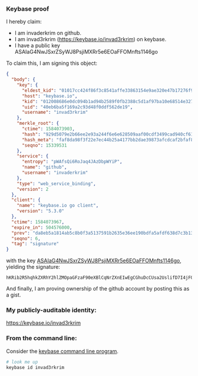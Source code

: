 ### Keybase proof

I hereby claim:

  * I am invaderkrim on github.
  * I am invad3rkrim (https://keybase.io/invad3rkrim) on keybase.
  * I have a public key ASAIaG4NwJSxrZSyWJ8PsjiMXRr5e6EOaFFOMnfts1146go

To claim this, I am signing this object:

```json
{
  "body": {
    "key": {
      "eldest_kid": "01017cc424f86f3c8541affe33863154e9ae320e47b17276f9d5360a5c46261659650a",
      "host": "keybase.io",
      "kid": "012008686e0dc094b1ad94b2589f0fb2388c5d1af97ba10e68514e3277edb35d78ea0a",
      "uid": "40eb6ba5f169a2c93d48f0ddf562de19",
      "username": "invad3rkrim"
    },
    "merkle_root": {
      "ctime": 1584073903,
      "hash": "929d5079e2b66ee2e93a244f6e6e628509aaf00cdf3499cad940cf61f9ebf8dd31ef49eb799df1b7480e33f35ab4894308a95949f1e4975f437f501e3cba6dc3",
      "hash_meta": "faf8da98f3f22e7ec44b25a4177bb2dae39873afcdcaf2bfaf8a59e0bfd61bbc",
      "seqno": 15339531
    },
    "service": {
      "entropy": "pWAfsQi6RoJaq4JAzDbpWYiP",
      "name": "github",
      "username": "invaderkrim"
    },
    "type": "web_service_binding",
    "version": 2
  },
  "client": {
    "name": "keybase.io go client",
    "version": "5.3.0"
  },
  "ctime": 1584073967,
  "expire_in": 504576000,
  "prev": "da8eb5a1814ab5c8b0f3a5137591b2635e36ee190bdfa5afdf638d7c3b131b57",
  "seqno": 6,
  "tag": "signature"
}
```

with the key [ASAIaG4NwJSxrZSyWJ8PsjiMXRr5e6EOaFFOMnfts1146go](https://keybase.io/invad3rkrim), yielding the signature:

```
hKRib2R5hqhkZXRhY2hlZMOpaGFzaF90eXBlCqNrZXnEIwEgCGhuDcCUsa2UslifD7I4jF0a+XuhDmhRTjJ37bNdeOoKp3BheWxvYWTESpcCBsQg2o61oYFKtciw86UTdZGyY1427hkL36Wv32ONfDsTG1fEILxkhEAkX4JmRvb9ySTcBKp+twrKtLGC/xCpkbgLk+nEAgHCo3NpZ8RAxthCoV11BIs+hgEAVlD7pBn6tkmXAbWpB/jgLZlDWSZUMJ+owTmpMI7BnO6ZqqY9ySEv/RZoBgSce7zmiXPKDahzaWdfdHlwZSCkaGFzaIKkdHlwZQildmFsdWXEIJjhnAAymJ8x/eHYMKCZz3MFOaGptAe7DRh67FGFLsApo3RhZ80CAqd2ZXJzaW9uAQ==

```

And finally, I am proving ownership of the github account by posting this as a gist.

### My publicly-auditable identity:

https://keybase.io/invad3rkrim

### From the command line:

Consider the [keybase command line program](https://keybase.io/download).

```bash
# look me up
keybase id invad3rkrim
```
